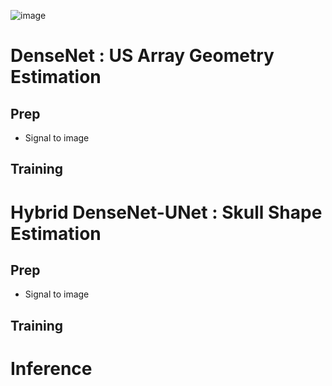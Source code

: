 ![image](https://github.com/user-attachments/assets/e7990cab-54d0-4327-9da9-1c0dfa688101)

# DenseNet : US Array Geometry Estimation
## Prep
- Signal to image
## Training

# Hybrid DenseNet-UNet : Skull Shape Estimation
## Prep
- Signal to image
## Training

# Inference

